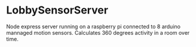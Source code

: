 # LobbySensorServer

Node express server running on a raspberry pi connected to 8 arduino mannaged motion sensors. Calculates 360 degrees activity in a room over time.

